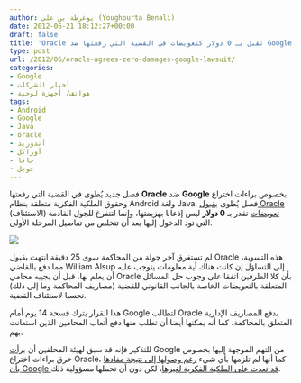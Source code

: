 ```yaml
---
author: يوغرطة بن علي (Youghourta Benali)
date: 2012-06-21 18:12:27+00:00
draft: false
title: 'Oracle تقبل بـ 0 دولار كتعويضات في القضية التي رفعتها ضد Google ولكن...  '
type: post
url: /2012/06/oracle-agrees-zero-damages-google-lawsuit/
categories:
- Google
- أخبار الشركات
- هواتف/ أجهزة لوحية
tags:
- Android
- Google
- Java
- oracle
- أندوريد
- أوراكل
- جافا
- جوجل
---
```


فصل جديد يُطوى في القضية التي رفعتها **Oracle** ضد **Google** بخصوص براءات اختراع وحقوق الملكية الفكرية متعلقة بنظام Android ولغة Java. فصل يُطوى [بقبول Oracle تعويضات](http://www.zdnet.com/blog/btl/google-paying-0-in-statutory-damages-as-oracle-plans-appeal/80407) تقدر بـ **0 دولار** ليس إذعانا بهزيمتها، وإنما لتتفرغ للجول القادمة (الاستئناف) التي تود الدخول إليها بعد أن تتخلص من تفاصيل المرحلة الأولى.




[![](http://www.it-scoop.com/wp-content/uploads/2012/06/google-oracle.jpg)
](http://www.it-scoop.com/wp-content/uploads/2012/06/google-oracle.jpg)




لم تستغرق آخر جولة من المحاكمة سوى 25 دقيقة انتهت بقبول Oracle هذه التسوية، مما دفع بالقاضي William Alsup إلى التساؤل إن كانت هناك أية معلومات يتوجب عليه أن يعلم بها، قبل أن يجيبه محامي Oracle بأن كلا الطرفين اتفقا على وجوب حل المسائل المتعلقة بالتعويضات الخاصة بالجانب القانوني للقضية (مصاريف المحاكمة وما إلى ذلك) تحسبا لاستئناف القضية.




هذا القرار يترك فسحة 14 يوم أمام Google لتطالب Oracle بدفع المصاريف الإدارية المتعلق بالمحاكمة، كما أنه يمكنها أيضا أن تطلب منها دفع أتعاب المحامين الذين استعانت بهم.




للتذكير فإنه قد سبق لهيئة المحلفين أن [برأت](http://www.it-scoop.com/2012/05/google-oracle-patents/) Google من التهم الموجهة إليها بخصوص خرق براءات اختراع Oracle، كما أنها لم تلزمها بأي شيء [رغم وصولها إلى نتيجة مفادها بأن Google قد تعدت على الملكية الفكرية لغيرها](http://www.it-scoop.com/2012/05/android-news/#more-10787)، لكن دون أن تحملها مسؤولية ذلك.
